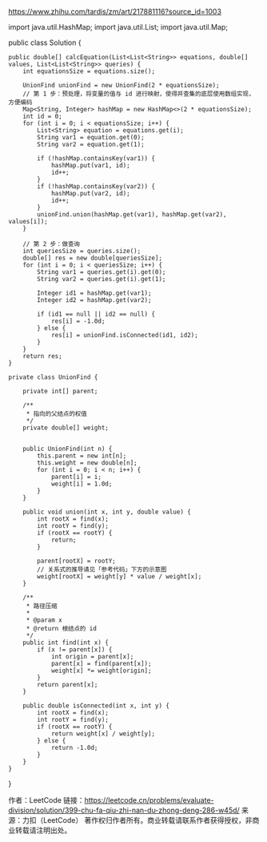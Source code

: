 https://www.zhihu.com/tardis/zm/art/217881116?source_id=1003



import java.util.HashMap;
import java.util.List;
import java.util.Map;

public class Solution {

    public double[] calcEquation(List<List<String>> equations, double[] values, List<List<String>> queries) {
        int equationsSize = equations.size();
    
        UnionFind unionFind = new UnionFind(2 * equationsSize);
        // 第 1 步：预处理，将变量的值与 id 进行映射，使得并查集的底层使用数组实现，方便编码
        Map<String, Integer> hashMap = new HashMap<>(2 * equationsSize);
        int id = 0;
        for (int i = 0; i < equationsSize; i++) {
            List<String> equation = equations.get(i);
            String var1 = equation.get(0);
            String var2 = equation.get(1);
    
            if (!hashMap.containsKey(var1)) {
                hashMap.put(var1, id);
                id++;
            }
            if (!hashMap.containsKey(var2)) {
                hashMap.put(var2, id);
                id++;
            }
            unionFind.union(hashMap.get(var1), hashMap.get(var2), values[i]);
        }
    
        // 第 2 步：做查询
        int queriesSize = queries.size();
        double[] res = new double[queriesSize];
        for (int i = 0; i < queriesSize; i++) {
            String var1 = queries.get(i).get(0);
            String var2 = queries.get(i).get(1);
    
            Integer id1 = hashMap.get(var1);
            Integer id2 = hashMap.get(var2);
    
            if (id1 == null || id2 == null) {
                res[i] = -1.0d;
            } else {
                res[i] = unionFind.isConnected(id1, id2);
            }
        }
        return res;
    }
    
    private class UnionFind {
    
        private int[] parent;
    
        /**
         * 指向的父结点的权值
         */
        private double[] weight;


        public UnionFind(int n) {
            this.parent = new int[n];
            this.weight = new double[n];
            for (int i = 0; i < n; i++) {
                parent[i] = i;
                weight[i] = 1.0d;
            }
        }
    
        public void union(int x, int y, double value) {
            int rootX = find(x);
            int rootY = find(y);
            if (rootX == rootY) {
                return;
            }
    
            parent[rootX] = rootY;
          	// 关系式的推导请见「参考代码」下方的示意图
            weight[rootX] = weight[y] * value / weight[x];
        }
    
        /**
         * 路径压缩
         *
         * @param x
         * @return 根结点的 id
         */
        public int find(int x) {
            if (x != parent[x]) {
                int origin = parent[x];
                parent[x] = find(parent[x]);
                weight[x] *= weight[origin];
            }
            return parent[x];
        }
    
        public double isConnected(int x, int y) {
            int rootX = find(x);
            int rootY = find(y);
            if (rootX == rootY) {
                return weight[x] / weight[y];
            } else {
                return -1.0d;
            }
        }
    }
}

作者：LeetCode
链接：https://leetcode.cn/problems/evaluate-division/solution/399-chu-fa-qiu-zhi-nan-du-zhong-deng-286-w45d/
来源：力扣（LeetCode）
著作权归作者所有。商业转载请联系作者获得授权，非商业转载请注明出处。